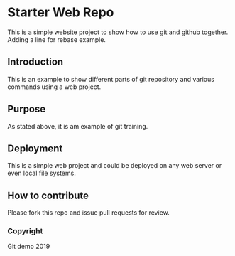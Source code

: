 # Starter Web Repo

This is a simple website project to show how to use git and github together. 
Adding a line for rebase example.

## Introduction

This is an example to show different parts of git repository and various commands using a web project. 

## Purpose

As stated above, it is am example of git training. 

## Deployment

This is a simple web project and could be deployed on any web server or even local file systems. 

## How to contribute
Please fork this repo and issue pull requests for review. 

### Copyright
Git demo 2019
